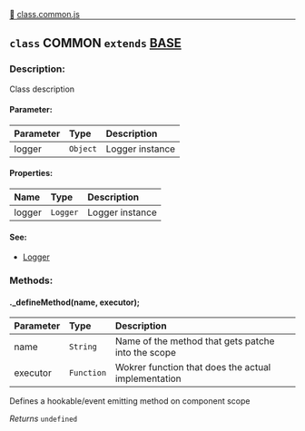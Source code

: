 <div class="mb-0">
    🔗 <a class="source-code" target="_blank"
        href="https://github.com/OpenHausIO/backend/blob/dev&#x2F;system&#x2F;component&#x2F;class.common.js">class.common.js</a>
</div>
<hr style="margin: 0 !important" />

<!-- CLASS -->

<!-- GENERAL -->
## `class` COMMON  `extends`  [BASE](backend/system/component/class.base.js)  
### Description:

Class description

<!-- GENERAL -->

<!-- PARAMETER -->
#### Parameter:
| Parameter | Type       | Description    |
| :-------- | :--------- |:------------- |
| logger | `Object` |  Logger instance |
<!-- PARAMETER -->

<!-- PROPERTIES -->
#### Properties:
| Name | Type | Description |
| :---- | :-------- | :----------- |
| logger | `Logger` | Logger instance |
<!-- PROPERTIES -->

<!-- EVENTS -->
<!-- EVENTS -->

<!-- EXAMPLES -->
<!-- EXAMPLES -->

<!-- LINKS -->
#### See:
- [Logger](/backend/system/logger/)<br />
<!-- LINKS -->

<!-- CLASS -->



<!-- METHODS -->
### Methods:
#### ._defineMethod(name, executor); 

| Parameter | Type       | Description    |
| :-------- | :--------- |:------------- |
| name | `String` |  Name of the method that gets patche into the scope |
| executor | `Function` |  Wokrer function that does the actual implementation |


Defines a hookable/event emitting method on component scope


*Returns*   `undefined`   


<!-- LINKS -->
<!-- LINKS -->

<!-- METHODS -->